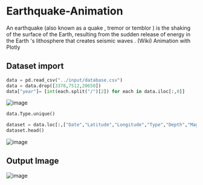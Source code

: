 # Earthquake-Animation
An earthquake (also known as a quake , tremor or temblor ) is the shaking of the surface of the Earth, resulting from the sudden release of energy in the Earth 's lithosphere that creates seismic waves . (Wiki) Animation with Plotly

## Dataset import
```Python
data = pd.read_csv("../input/database.csv")
data = data.drop([3378,7512,20650])
data["year"]= [int(each.split("/")[2]) for each in data.iloc[:,0]]
```

![image](https://user-images.githubusercontent.com/63750425/195078199-af4efac0-1262-426c-8e24-15f0524fc18b.png)

```Python
data.Type.unique()
```

```Python
dataset = data.loc[:,["Date","Latitude","Longitude","Type","Depth","Magnitude","year"]]
dataset.head()
```

![image](https://user-images.githubusercontent.com/63750425/195078332-8320c172-d60f-4298-9088-c2cec424936d.png)

## Output Image

![image](https://user-images.githubusercontent.com/63750425/195078434-cbfb0fca-eef7-4ae2-8900-bf35dd341130.png)


